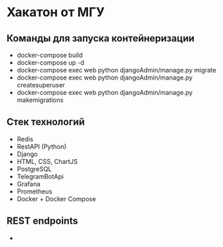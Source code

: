 <h1>Хакатон от МГУ</h1>

<h2>Команды для запуска контейнеризации</h2>
<ul>
  <li>docker-compose build</li>
  <li>docker-compose up -d</li>
  <li>docker-compose exec web python djangoAdmin/manage.py migrate</li>
  <li>docker-compose exec web python djangoAdmin/manage.py createsuperuser</li>
  <li>docker-compose exec web python djangoAdmin/manage.py makemigrations</li>
</ul>

<h2>Стек технологий</h2>
<ul>
  <li>Redis</li>
  <li>RestAPI (Python)</li>
  <li>Django</li>
  <li>HTML, CSS, ChartJS</li>
  <li>PostgreSQL</li>
  <li>TelegramBotApi</li>
  <li>Grafana</li>
  <li>Prometheus</li>
  <li>Docker + Docker Compose</li>
</ul>

<h2>REST endpoints</h2>
<ul>
  <li></li>
</ul>
